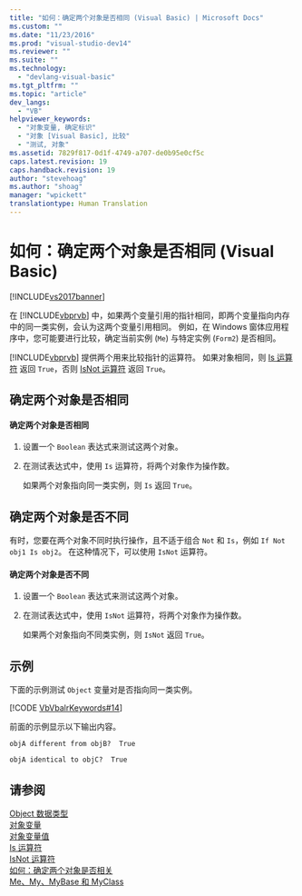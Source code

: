 ```yaml
---
title: "如何：确定两个对象是否相同 (Visual Basic) | Microsoft Docs"
ms.custom: ""
ms.date: "11/23/2016"
ms.prod: "visual-studio-dev14"
ms.reviewer: ""
ms.suite: ""
ms.technology: 
  - "devlang-visual-basic"
ms.tgt_pltfrm: ""
ms.topic: "article"
dev_langs: 
  - "VB"
helpviewer_keywords: 
  - "对象变量, 确定标识"
  - "对象 [Visual Basic], 比较"
  - "测试, 对象"
ms.assetid: 7829f817-0d1f-4749-a707-de0b95e0cf5c
caps.latest.revision: 19
caps.handback.revision: 19
author: "stevehoag"
ms.author: "shoag"
manager: "wpickett"
translationtype: Human Translation
---
```

# 如何：确定两个对象是否相同 (Visual Basic)
[!INCLUDE[vs2017banner](../../../../csharp/includes/vs2017banner.md)]

在 [!INCLUDE[vbprvb](../../../../csharp/programming-guide/concepts/linq/includes/vbprvb_md.md)] 中，如果两个变量引用的指针相同，即两个变量指向内存中的同一类实例，会认为这两个变量引用相同。  例如，在 Windows 窗体应用程序中，您可能要进行比较，确定当前实例 \(`Me`\) 与特定实例 \(`Form2`\) 是否相同。  
  
 [!INCLUDE[vbprvb](../../../../csharp/programming-guide/concepts/linq/includes/vbprvb_md.md)] 提供两个用来比较指针的运算符。  如果对象相同，则 [Is 运算符](../../../../visual-basic/language-reference/operators/is-operator.md) 返回 `True`，否则 [IsNot 运算符](../../../../visual-basic/language-reference/operators/isnot-operator.md) 返回 `True`。  
  
## 确定两个对象是否相同  
  
#### 确定两个对象是否相同  
  
1.  设置一个 `Boolean` 表达式来测试这两个对象。  
  
2.  在测试表达式中，使用 `Is` 运算符，将两个对象作为操作数。  
  
     如果两个对象指向同一类实例，则 `Is` 返回 `True`。  
  
## 确定两个对象是否不同  
 有时，您要在两个对象不同时执行操作，且不适于组合 `Not` 和 `Is`，例如 `If Not obj1 Is obj2`。  在这种情况下，可以使用 `IsNot` 运算符。  
  
#### 确定两个对象是否不同  
  
1.  设置一个 `Boolean` 表达式来测试这两个对象。  
  
2.  在测试表达式中，使用 `IsNot` 运算符，将两个对象作为操作数。  
  
     如果两个对象指向不同类实例，则 `IsNot` 返回 `True`。  
  
## 示例  
 下面的示例测试 `Object` 变量对是否指向同一类实例。  
  
 [!CODE [VbVbalrKeywords#14](../CodeSnippet/VS_Snippets_VBCSharp/VbVbalrKeywords#14)]  
  
 前面的示例显示以下输出内容。  
  
 `objA different from objB?  True`  
  
 `objA identical to objC?  True`  
  
## 请参阅  
 [Object 数据类型](../../../../visual-basic/language-reference/data-types/object-data-type.md)   
 [对象变量](../../../../visual-basic/programming-guide/language-features/variables/object-variables.md)   
 [对象变量值](../../../../visual-basic/programming-guide/language-features/variables/object-variable-values.md)   
 [Is 运算符](../../../../visual-basic/language-reference/operators/is-operator.md)   
 [IsNot 运算符](../../../../visual-basic/language-reference/operators/isnot-operator.md)   
 [如何：确定两个对象是否相关](../../../../visual-basic/programming-guide/language-features/variables/how-to-determine-whether-two-objects-are-related.md)   
 [Me、My、MyBase 和 MyClass](../../../../visual-basic/programming-guide/program-structure/me-my-mybase-and-myclass.md)